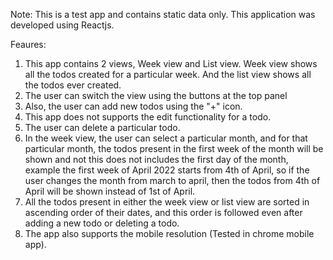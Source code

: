 Note: This is a test app and contains static data only. This application was developed using Reactjs.

Feaures:

1. This app contains 2 views, Week view and List view. Week view shows all the todos created for a particular week. And the list view shows all the todos ever created.
2. The user can switch the view using the buttons at the top panel
3. Also, the user can add new todos using the "+" icon.
4. This app does not supports the edit functionality for a todo.
5. The user can delete a particular todo.
6. In the week view, the user can select a particular month, and for that particular month, the todos present in the first week of the month will be shown and not this does not includes the first day of the month, example the first week of April 2022 starts from 4th of April, so if the user changes the month from march to april, then the todos from 4th of April will be shown instead of 1st of April.
7. All the todos present in either the week view or list view are sorted in ascending order of their dates, and this order is followed even after adding a new todo or deleting a todo.
8. The app also supports the mobile resolution (Tested in chrome mobile app).
